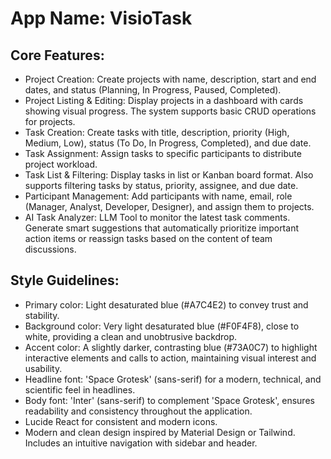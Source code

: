 # **App Name**: VisioTask

## Core Features:

- Project Creation: Create projects with name, description, start and end dates, and status (Planning, In Progress, Paused, Completed).
- Project Listing & Editing: Display projects in a dashboard with cards showing visual progress. The system supports basic CRUD operations for projects.
- Task Creation: Create tasks with title, description, priority (High, Medium, Low), status (To Do, In Progress, Completed), and due date.
- Task Assignment: Assign tasks to specific participants to distribute project workload.
- Task List & Filtering: Display tasks in list or Kanban board format. Also supports filtering tasks by status, priority, assignee, and due date.
- Participant Management: Add participants with name, email, role (Manager, Analyst, Developer, Designer), and assign them to projects.
- AI Task Analyzer: LLM Tool to monitor the latest task comments. Generate smart suggestions that automatically prioritize important action items or reassign tasks based on the content of team discussions.

## Style Guidelines:

- Primary color: Light desaturated blue (#A7C4E2) to convey trust and stability. 
- Background color: Very light desaturated blue (#F0F4F8), close to white, providing a clean and unobtrusive backdrop.
- Accent color: A slightly darker, contrasting blue (#73A0C7) to highlight interactive elements and calls to action, maintaining visual interest and usability.
- Headline font: 'Space Grotesk' (sans-serif) for a modern, technical, and scientific feel in headlines.
- Body font: 'Inter' (sans-serif) to complement 'Space Grotesk', ensures readability and consistency throughout the application.
- Lucide React for consistent and modern icons.
- Modern and clean design inspired by Material Design or Tailwind. Includes an intuitive navigation with sidebar and header.